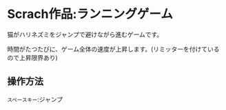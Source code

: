 # Scrach作品:ランニングゲーム

猫がハリネズミをジャンプで避けながら進むゲームです。

時間がたつたびに、ゲーム全体の速度が上昇します。(リミッターを付けているので上昇限界あり)

## 操作方法

`スペースキー`:ジャンプ